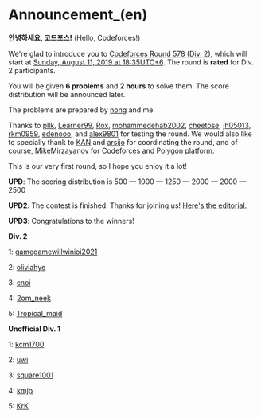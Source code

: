 # Announcement_(en)

**안녕하세요, 코드포스!** (Hello, Codeforces!)

We're glad to introduce you to [Codeforces Round 578 (Div. 2)](https://codeforces.com/contest/1200 "Codeforces Round 578 (Div. 2)"), which will start at [Sunday, August 11, 2019 at 18:35UTC+6](https://codeforces.com/https://www.timeanddate.com/worldclock/fixedtime.html?day=11&month=8&year=2019&hour=15&min=35&sec=0&p1=166). The round is **rated** for Div. 2 participants.

You will be given **6 problems** and **2 hours** to solve them. The score distribution will be announced later.

The problems are prepared by [nong](https://codeforces.com/profile/nong "Master nong") and me.

Thanks to [pllk](https://codeforces.com/profile/pllk "International Master pllk"), [Learner99](https://codeforces.com/profile/Learner99 "Candidate Master Learner99"), [Rox](https://codeforces.com/profile/Rox "Candidate Master Rox"), [mohammedehab2002](https://codeforces.com/profile/mohammedehab2002 "Master mohammedehab2002"), [cheetose](https://codeforces.com/profile/cheetose "Master cheetose"), [jh05013](https://codeforces.com/profile/jh05013 "Newbie jh05013"), [rkm0959](https://codeforces.com/profile/rkm0959 "Master rkm0959"), [edenooo](https://codeforces.com/profile/edenooo "Master edenooo"), and [alex9801](https://codeforces.com/profile/alex9801 "Grandmaster alex9801") for testing the round. We would also like to specially thank to [KAN](https://codeforces.com/profile/KAN "Grandmaster KAN") and [arsijo](https://codeforces.com/profile/arsijo "International Grandmaster arsijo") for coordinating the round, and of course, [MikeMirzayanov](https://codeforces.com/profile/MikeMirzayanov "Headquarters, MikeMirzayanov") for Codeforces and Polygon platform.

This is our very first round, so I hope you enjoy it a lot!

**UPD**: The scoring distribution is 500 — 1000 — 1250 — 2000 — 2000 — 2500

**UPD2**: The contest is finished. Thanks for joining us! [Here's the editorial.](E_(en).md)

**UPD3**: Congratulations to the winners!

**Div. 2**

1: [gamegamewillwinioi2021](https://codeforces.com/profile/gamegamewillwinioi2021 "Unrated, gamegamewillwinioi2021")

2: [oliviahye](https://codeforces.com/profile/oliviahye "Unrated, oliviahye")

3: [cnoi](https://codeforces.com/profile/cnoi "Expert cnoi")

4: [2om_neek](https://codeforces.com/profile/2om_neek "Candidate Master 2om_neek")

5: [Tropical_maid](https://codeforces.com/profile/Tropical_maid "Unrated, Tropical_maid")

**Unofficial Div. 1**

1: [kcm1700](https://codeforces.com/profile/kcm1700 "International Grandmaster kcm1700")

2: [uwi](https://codeforces.com/profile/uwi "Grandmaster uwi")

3: [square1001](https://codeforces.com/profile/square1001 "Master square1001")

4: [kmjp](https://codeforces.com/profile/kmjp "Grandmaster kmjp")

5: [KrK](https://codeforces.com/profile/KrK "International Grandmaster KrK")

